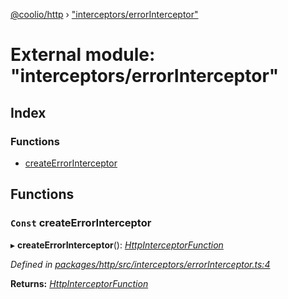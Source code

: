 [@coolio/http](../README.md) › ["interceptors/errorInterceptor"](_interceptors_errorinterceptor_.md)

# External module: "interceptors/errorInterceptor"

## Index

### Functions

* [createErrorInterceptor](_interceptors_errorinterceptor_.md#const-createerrorinterceptor)

## Functions

### `Const` createErrorInterceptor

▸ **createErrorInterceptor**(): *[HttpInterceptorFunction](_httpclient_types_.md#httpinterceptorfunction)*

*Defined in [packages/http/src/interceptors/errorInterceptor.ts:4](https://github.com/headline-1/coolio/blob/32658f8/packages/http/src/interceptors/errorInterceptor.ts#L4)*

**Returns:** *[HttpInterceptorFunction](_httpclient_types_.md#httpinterceptorfunction)*
